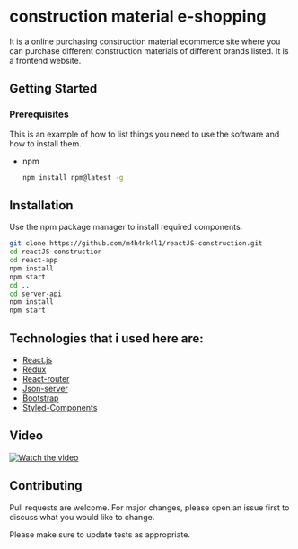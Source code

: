 # construction material e-shopping

It is a online purchasing construction material ecommerce site where you can purchase different construction materials of different brands listed. It is a frontend website.

## Getting Started

### Prerequisites

This is an example of how to list things you need to use the software and how to install them.
* npm
  ```sh
  npm install npm@latest -g
  ```


## Installation

Use the npm package manager to install required components.

```bash
git clone https://github.com/m4h4nk4l1/reactJS-construction.git
cd reactJS-construction
cd react-app
npm install
npm start
cd ..
cd server-api
npm install
npm start

```

## Technologies that i used here are:


* [React.js](https://reactjs.org/)
* [Redux](https://redux.js.org/)
* [React-router](https://reactrouter.com/web/guides/quick-start)
* [Json-server](https://www.npmjs.com/package/json-server)
* [Bootstrap](https://getbootstrap.com)
* [Styled-Components](https://www.styled-components.com/)

## Video
[![Watch the video](https://imgur.com/a/q3BdM4y)](https://youtu.be/snPe9XQR234)

## Contributing
Pull requests are welcome. For major changes, please open an issue first to discuss what you would like to change.

Please make sure to update tests as appropriate.
